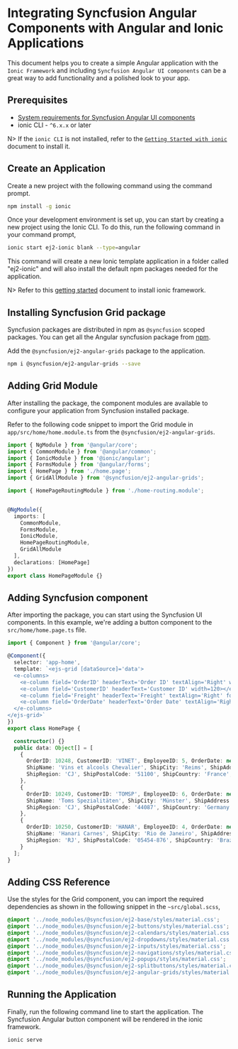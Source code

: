 # Integrating Syncfusion Angular Components with Angular and Ionic Applications

This document helps you to create a simple Angular application with the `Ionic Framework` and including `Syncfusion Angular UI components` can be a great way to add functionality and a polished look to your app.

## Prerequisites

* [System requirements for Syncfusion Angular UI components](https://ej2.syncfusion.com/angular/documentation/system-requirement)
* ionic CLI - `^6.x.x` or later

N> If the `ionic CLI` is not installed, refer to the [`Getting Started with ionic`](https://ionicframework.com/getting-started/#cli) document to install it.

## Create an Application

Create a new project with the following command using the command prompt.

```bash
npm install -g ionic
```

Once your development environment is set up, you can start by creating a new project using the Ionic CLI. To do this, run the following command in your command prompt,

```bash
ionic start ej2-ionic blank --type=angular 
```
This command will create a new Ionic template application in a folder called "ej2-ionic" and will also install the default npm packages needed for the application.

N> Refer to this [getting started](https://ionicframework.com/getting-started/#cli) document to install ionic framework.

## Installing Syncfusion Grid package

Syncfusion packages are distributed in npm as `@syncfusion` scoped packages. You can get all the Angular syncfusion package from [npm]( https://www.npmjs.com/search?q=%40syncfusion%2Fej2-angular- ).

Add the `@syncfusion/ej2-angular-grids` package to the application.

```bash
npm i @syncfusion/ej2-angular-grids --save
```

## Adding Grid Module

After installing the package, the component modules are available to configure your application from Syncfusion installed package.

Refer to the following code snippet to import the Grid module in `app/src/home/home.module.ts` from the `@syncfusion/ej2-angular-grids`.

```typescript
import { NgModule } from '@angular/core';
import { CommonModule } from '@angular/common';
import { IonicModule } from '@ionic/angular';
import { FormsModule } from '@angular/forms';
import { HomePage } from './home.page';
import { GridAllModule } from '@syncfusion/ej2-angular-grids';

import { HomePageRoutingModule } from './home-routing.module';


@NgModule({
  imports: [
    CommonModule,
    FormsModule,
    IonicModule,
    HomePageRoutingModule,
    GridAllModule
  ],
  declarations: [HomePage]
})
export class HomePageModule {}
```

## Adding Syncfusion component

After importing the package, you can start using the Syncfusion UI components. In this example, we're adding a button component to the `src/home/home.page.ts` file.

```typescript
import { Component } from '@angular/core';

@Component({
  selector: 'app-home',
  template: `<ejs-grid [dataSource]='data'>
  <e-columns>
    <e-column field='OrderID' headerText='Order ID' textAlign='Right' width=90></e-column>
    <e-column field='CustomerID' headerText='Customer ID' width=120></e-column>
    <e-column field='Freight' headerText='Freight' textAlign='Right' format='C2' width=90></e-column>
    <e-column field='OrderDate' headerText='Order Date' textAlign='Right' format='yMd' width=120></e-column>
  </e-columns>
</ejs-grid>`
})
export class HomePage {

  constructor() {}
  public data: Object[] = [
    {
      OrderID: 10248, CustomerID: 'VINET', EmployeeID: 5, OrderDate: new Date(8364186e5),
      ShipName: 'Vins et alcools Chevalier', ShipCity: 'Reims', ShipAddress: '59 rue de l Abbaye',
      ShipRegion: 'CJ', ShipPostalCode: '51100', ShipCountry: 'France', Freight: 32.38, Verified: !0
    },
    {
      OrderID: 10249, CustomerID: 'TOMSP', EmployeeID: 6, OrderDate: new Date(836505e6),
      ShipName: 'Toms Spezialitäten', ShipCity: 'Münster', ShipAddress: 'Luisenstr. 48',
      ShipRegion: 'CJ', ShipPostalCode: '44087', ShipCountry: 'Germany', Freight: 11.61, Verified: !1
    },
    {
      OrderID: 10250, CustomerID: 'HANAR', EmployeeID: 4, OrderDate: new Date(8367642e5),
      ShipName: 'Hanari Carnes', ShipCity: 'Rio de Janeiro', ShipAddress: 'Rua do Paço, 67',
      ShipRegion: 'RJ', ShipPostalCode: '05454-876', ShipCountry: 'Brazil', Freight: 65.83, Verified: !0
    }
  ];
}
```

## Adding CSS Reference

Use the styles for the Grid component, you can import the required dependencies as shown in the following snippet in the `~src/global.scss`,

```css
@import '../node_modules/@syncfusion/ej2-base/styles/material.css';  
@import '../node_modules/@syncfusion/ej2-buttons/styles/material.css';  
@import '../node_modules/@syncfusion/ej2-calendars/styles/material.css';  
@import '../node_modules/@syncfusion/ej2-dropdowns/styles/material.css';  
@import '../node_modules/@syncfusion/ej2-inputs/styles/material.css';  
@import '../node_modules/@syncfusion/ej2-navigations/styles/material.css';
@import '../node_modules/@syncfusion/ej2-popups/styles/material.css';
@import '../node_modules/@syncfusion/ej2-splitbuttons/styles/material.css';  
@import '../node_modules/@syncfusion/ej2-angular-grids/styles/material.css';
```

## Running the Application

Finally, run the following command line to start the application. The Syncfusion Angular button component will be rendered in the ionic framework. 

 ```bash
ionic serve 
```